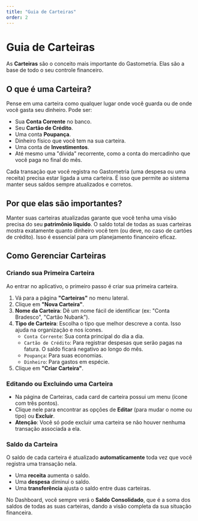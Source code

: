 ```yaml
---
title: "Guia de Carteiras"
order: 2
---
```


# Guia de Carteiras

As **Carteiras** são o conceito mais importante do Gastometria. Elas são a base de todo o seu controle financeiro.

## O que é uma Carteira?

Pense em uma carteira como qualquer lugar onde você guarda ou de onde você gasta seu dinheiro. Pode ser:

-   Sua **Conta Corrente** no banco.
-   Seu **Cartão de Crédito**.
-   Uma conta **Poupança**.
-   Dinheiro físico que você tem na sua carteira.
-   Uma conta de **Investimentos**.
-   Até mesmo uma "dívida" recorrente, como a conta do mercadinho que você paga no final do mês.

Cada transação que você registra no Gastometria (uma despesa ou uma receita) precisa estar ligada a uma carteira. É isso que permite ao sistema manter seus saldos sempre atualizados e corretos.

## Por que elas são importantes?

Manter suas carteiras atualizadas garante que você tenha uma visão precisa do seu **patrimônio líquido**. O saldo total de todas as suas carteiras mostra exatamente quanto dinheiro você tem (ou deve, no caso de cartões de crédito). Isso é essencial para um planejamento financeiro eficaz.

## Como Gerenciar Carteiras

### Criando sua Primeira Carteira

Ao entrar no aplicativo, o primeiro passo é criar sua primeira carteira.
1.  Vá para a página **"Carteiras"** no menu lateral.
2.  Clique em **"Nova Carteira"**.
3.  **Nome da Carteira**: Dê um nome fácil de identificar (ex: "Conta Bradesco", "Cartão Nubank").
4.  **Tipo de Carteira**: Escolha o tipo que melhor descreve a conta. Isso ajuda na organização e nos ícones.
    -   `Conta Corrente`: Sua conta principal do dia a dia.
    -   `Cartão de Crédito`: Para registrar despesas que serão pagas na fatura. O saldo ficará negativo ao longo do mês.
    -   `Poupança`: Para suas economias.
    -   `Dinheiro`: Para gastos em espécie.
5.  Clique em **"Criar Carteira"**.

### Editando ou Excluindo uma Carteira

-   Na página de Carteiras, cada card de carteira possui um menu (ícone com três pontos).
-   Clique nele para encontrar as opções de **Editar** (para mudar o nome ou tipo) ou **Excluir**.
-   **Atenção**: Você só pode excluir uma carteira se não houver nenhuma transação associada a ela.

### Saldo da Carteira

O saldo de cada carteira é atualizado **automaticamente** toda vez que você registra uma transação nela.
-   Uma **receita** aumenta o saldo.
-   Uma **despesa** diminui o saldo.
-   Uma **transferência** ajusta o saldo entre duas carteiras.

No Dashboard, você sempre verá o **Saldo Consolidado**, que é a soma dos saldos de todas as suas carteiras, dando a visão completa da sua situação financeira.
